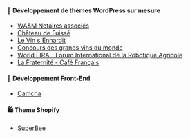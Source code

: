 #### 📌 Développement de thèmes WordPress sur mesure
- <a href="https://wam.notaires.fr" target="_blank">WA&M Notaires associés</a>
- <a href="https://chateau-fuisse.fr" target="_blank">Château de Fuissé</a>
- <a href="https://levinsenhardit.fr" target="_blank">Le Vin s'Enhardit</a>
- <a href="https://concoursvinsmonde.com" target="_blank">Concours des grands vins du monde</a>  
- <a href="https://world-fira.com" target="_blank">World FIRA - Forum International de la Robotique Agricole</a>  
- <a href="https://lafraternite-cafefrancais.fr" target="_blank">La Fraternité - Café Français</a>  

#### 🎨 Développement Front-End  
- <a href="https://camcha.fr" target="_blank">Camcha</a>  

#### 🛍️ Theme Shopify  
- <a href="https://superbee.fr" target="_blank">SuperBee</a>  
